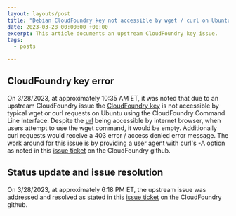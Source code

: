 ```yaml
---
layout: layouts/post
title: "Debian CloudFoundry key not accessible by wget / curl on Ubuntu"
date: 2023-03-28 00:00:00 +00:00
excerpt: This article documents an upstream CloudFoundry key issue.
tags:
  - posts

---
```


## CloudFoundry key error

On 3/28/2023, at approximately 10:35 AM ET, it was noted that due to an upstream CloudFoundry issue the [CloudFoundry key](https://packages.cloudfoundry.org/debian/cli.cloudfoundry.org.key) is not accessible by typical wget or curl requests on Ubuntu using the CloudFoundry Command Line Interface. Despite the [url](https://packages.cloudfoundry.org/debian/cli.cloudfoundry.org.key) being accessible by internet browser, when users attempt to use the wget command, it would be empty. Additionally curl requests would receive a 403 error / access denied error message. The work around for this issue is by providing a user agent with curl's -A option as noted in this [issue ticket](https://github.com/cloudfoundry/cli/issues/2390) on the CloudFoundry github.

## Status update and issue resolution
On 3/28/2023, at approximately 6:18 PM ET, the upstream issue was addressed and resolved as stated in this [issue ticket](https://github.com/cloudfoundry/cli/issues/2390) on the CloudFoundry github.
